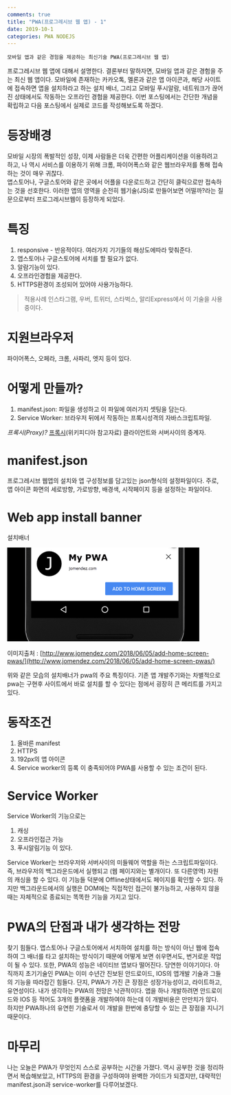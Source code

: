 ```yaml
---
comments: true
title: "PWA(프로그레시브 웹 앱) - 1"
date: 2019-10-1
categories: PWA NODEJS
---
```


`모바일 앱과 같은 경험을 제공하는 최신기술 PWA(프로그레시브 웹 앱)`

프로그레시브 웹 앱에 대해서 설명한다.
결론부터 말하자면, 모바일 앱과 같은 경험을 주는 최신 웹 앱이다.
모바일에 존재하는 카카오톡, 멜론과 같은 앱 아이콘과, 해당 사이트에 접속하면 앱을 설치하라고 하는 설치 배너, 그리고
모바일 푸시알람, 네트워크가 끊어진 상태에서도 작동하는 오프라인 경험을 제공한다.
이번 포스팅에서는 간단한 개념을 확립하고 다음 포스팅에서 실제로 코드를 작성해보도록 하겠다.

# 등장배경

모바일 시장의 폭발적인 성장, 이제 사람들은 더욱 간편한 어플리케이션을 이용하려고 하고, 나 역시
서비스를 이용하기 위해 크롬, 파이어폭스와 같은 웹브라우저를 통해 접속하는 것이 매우 귀찮다.<br>
앱스토어나, 구글스토어와 같은 곳에서 어플을 다운로드하고 간단히 클릭으로만 접속하는 것을 선호한다.
이러한 앱의 영역을 순전히 웹기술(JS)로 만들어보면 어떨까?라는 질문으로부터 프로그레시브웹이 등장하게 되었다.

# 특징

1. responsive - 반응적이다. 여러가지 기기들의 해상도에따라 맞춰준다.
2. 앱스토어나 구글스토어에 서치를 할 필요가 없다.
3. 알람기능이 있다.
4. 오프라인경험을 제공한다.
5. HTTPS환경이 조성되어 있어야 사용가능하다.

> 적용사례
> 인스타그램, 우버, 트위터, 스타벅스, 알리Express에서 이 기술을 사용중이다.

# 지원브라우저

파이어폭스, 오페라, 크롬, 사파리, 엣지 등이 있다.

# 어떻게 만들까?

1. manifest.json: 파일을 생성하고 이 파일에 여러가지 셋팅을 담는다.
2. Service Worker: 브라우저 뒤에서 작동하는 프록시성격의 자바스크립트파일.

_프록시(Proxy)?_
[프록시](https://ko.wikipedia.org/wiki/%ED%94%84%EB%A1%9D%EC%8B%9C_%EC%84%9C%EB%B2%84)(위키피디아 참고자료)
클라이언트와 서버사이의 중계자.

# manifest.json

프로그레시브 웹앱의 설치와 앱 구성정보를 담고있는 json형식의 설정파일이다.
주로, 앱 아이콘 화면의 세로방향, 가로방향, 배경색, 시작페이지 등을 설정하는 파일이다.

# Web app install banner

설치배너<br>

![pwa](/asset/pwa.png)

이미지출처 : [http://www.jomendez.com/2018/06/05/add-home-screen-pwas/](http://www.jomendez.com/2018/06/05/add-home-screen-pwas/)

위와 같은 모습의 설치배너가 pwa의 주요 특징이다.
기존 앱 개발주기와는 차별적으로 pwa는 구현후 사이트에서 바로 설치를 할 수 있다는 점에서
굉장히 큰 메리트를 가지고있다.

# 동작조건

1. 올바른 manifest
2. HTTPS
3. 192px의 앱 아이콘
4. Service worker의 등록
   이 충족되어야 PWA를 사용할 수 있는 조건이 된다.

# Service Worker

Service Worker의 기능으로는

1. 캐싱
2. 오프라인접근 가능
3. 푸시알림기능
   이 있다.

Service Worker는 브라우저와 서버사이의 미들웨어 역할을 하는 스크립트파일이다.
즉, 브라우저의 백그라운드에서 실행되고 (웹 페이지와는 별개이다. 또 다른영역)
자원의 캐싱을 할 수 있다. 이 기능들 덕분에 Offline상태에서도 페이지를 확인할 수 있다. 하지만 백그라운드에서의 실행은 DOM에는 직접적인 접근이 불가능하고, 사용하지 않을때는 자체적으로
종료되는 똑똑한 기능을 가지고 있다.

# PWA의 단점과 내가 생각하는 전망

찾기 힘들다. 앱스토어나 구글스토어에서 서치하여 설치를 하는 방식이 아닌 웹에 접속하여 그 배너를 타고
설치하는 방식이기 때문에 어떻게 보면 쉬우면서도, 번거로운 작업이 될 수 있다. 또한, PWA의 성능은 네이티브 앱보다 떨어진다. 당연한 이야기이다. 아직까지 초기기술인 PWA는 이미 수년간 진보된 안드로이드, IOS의 앱개발 기술과 그들의 기능을 따라잡긴 힘들다. 단지, PWA가 가진 큰 장점은 성장가능성이고, 라이트하고, 유연성이다. 내가 생각하는 PWA의 전망은 낙관적이다. 앱을 하나 개발하려면 안드로이드와 IOS 등 적어도 3개의 플랫폼을 개발하여야 하는데 이 개발비용은 만만치가 않다. 하지만 PWA하나의 유연힌 기술로서 이 개발을 한번에 충당할 수 있는 큰 장점을 지니기 때문이다.

# 마무리

나는 오늘은 PWA가 무엇인지 스스로 공부하는 시간을 가졌다. 역시 공부한 것을 정리하면서 복습해보았고,
HTTPS의 환경을 구성하여야 완벽한 가이드가 되겠지만, 대략적인 manifest.json과 service-worker를 다루어보겠다.

[jekyll-docs]: https://jekyllrb.com/docs/home
[jekyll-gh]: https://github.com/jekyll/jekyll
[jekyll-talk]: https://talk.jekyllrb.com/
